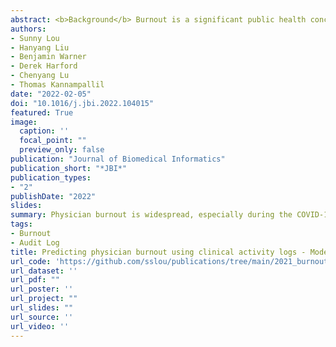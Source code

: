 ```yaml
---
abstract: <b>Background</b> Burnout is a significant public health concern affecting more than half of the healthcare workforce; however, passive screening tools to detect burnout are lacking. We investigated the ability of machine learning (ML) techniques to identify burnout using passively collected electronic health record (EHR)-based audit log data. <br/> <b>Methods</b> Physician trainees participated in a longitudinal study where they completed monthly burnout surveys and provided access to their EHR-based audit logs. Using the monthly burnout scores as the target outcome, we trained ML models using combinations of features derived from audit log data-aggregate measures of clinical workload, time series-based temporal measures of EHR use, and the baseline burnout score. Five ML models were constructed to predict burnout as a continuous score -  penalized linear regression, support vector machine, neural network, random forest, and gradient boosting machine. <br/> <b>Results</b> 88 trainee physicians participated and completed 416 surveys; greater than10 million audit log actions were collected (Mean [Standard Deviation] = 25,691 [14,331] actions per month, per physician). The workload feature set predicted burnout score with a mean absolute error (MAE) of 0.602 (95% Confidence Interval (CI), 0.412-0.826), and was able to predict burnout status with an average AUROC of 0.595 (95% CI 0.355-0.808) and average accuracy 0.567 (95% CI 0.393-0.742). The temporal feature set had a similar performance, with MAE 0.596 (95% CI 0.391-0.826), and AUROC 0.581 (95% CI 0.343-0.790). The addition of the baseline burnout score to the workload features improved the model performance to a mean AUROC of 0.829 (95% CI 0.607-0.996) and mean accuracy of 0.781 (95% CI 0.587-0.936); however, this performance was not meaningfully different than using the baseline burnout score alone. <br/> <b>Conclusions</b>  Current findings illustrate the complexities of predicting burnout exclusively based on clinical work activities as captured in the EHR, highlighting its multi-factorial and individualized nature. Future prediction studies of burnout should account for individual factors (e.g., resilience, physiological measurements such as sleep) and associated system-level factors (e.g., leadership).
authors:
- Sunny Lou
- Hanyang Liu
- Benjamin Warner
- Derek Harford
- Chenyang Lu
- Thomas Kannampallil
date: "2022-02-05"
doi: "10.1016/j.jbi.2022.104015"
featured: True
image:
  caption: ''
  focal_point: ""
  preview_only: false
publication: "Journal of Biomedical Informatics"
publication_short: "*JBI*"
publication_types:
- "2"
publishDate: "2022"
slides: 
summary: Physician burnout is widespread, especially during the COVID-19 pandemic, and has serious consequences for the health of physicians and their patients. Burnout needs to be measured before it can be improved, but the current ways to measure burnout involve physicians filling out surveys, a request that engenders little enthusiasm. We set out to develop a model that could identify burnout in physicians from passively collected EHR log data. However, we ran into several challenges; our experiences are described in this manuscript.
tags:
- Burnout
- Audit Log
title: Predicting physician burnout using clinical activity logs - Model performance and lessons learned
url_code: 'https://github.com/sslou/publications/tree/main/2021_burnout_lmm'
url_dataset: ''
url_pdf: ""
url_poster: ''
url_project: ""
url_slides: ""
url_source: ''
url_video: ''
---
```




